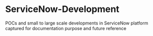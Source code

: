 # ServiceNow-Development
POCs and small to large scale developments in ServiceNow platform captured for documentation purpose and future reference
